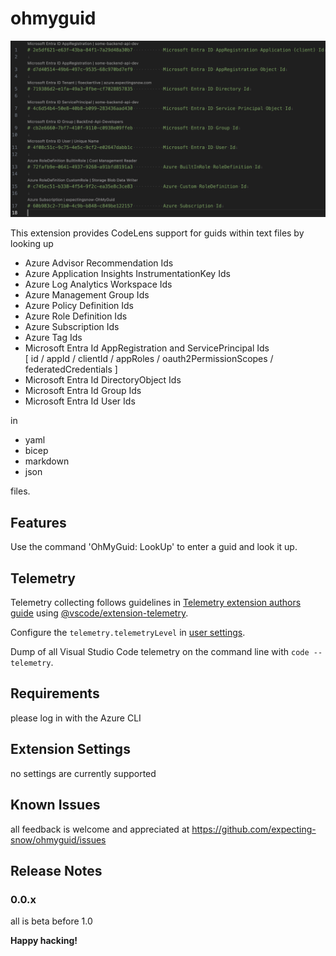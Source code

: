 # ohmyguid

![Sample](images/sample.png)

This extension provides CodeLens support for guids within text files by looking up
- Azure Advisor Recommendation Ids
- Azure Application Insights InstrumentationKey Ids
- Azure Log Analytics Workspace Ids
- Azure Management Group Ids
- Azure Policy Definition Ids
- Azure Role Definition Ids
- Azure Subscription Ids
- Azure Tag Ids
- Microsoft Entra Id AppRegistration and ServicePrincipal Ids<br/>[ id / appId / clientId / appRoles / oauth2PermissionScopes / federatedCredentials ]
- Microsoft Entra Id DirectoryObject Ids
- Microsoft Entra Id Group Ids
- Microsoft Entra Id User Ids

in

- yaml
- bicep
- markdown
- json

files.

## Features

Use the command 'OhMyGuid: LookUp' to enter a guid and look it up.

## Telemetry

Telemetry collecting follows guidelines in [Telemetry extension authors guide](https://code.visualstudio.com/api/extension-guides/telemetry) using [@vscode/extension-telemetry](https://www.npmjs.com/package/@vscode/extension-telemetry).

Configure the `telemetry.telemetryLevel` in [user settings](vscode://settings/telemetry.telemetryLevel).
 

Dump of all Visual Studio Code telemetry on the command line with `code --telemetry`.


## Requirements

please log in with the Azure CLI

## Extension Settings

no settings are currently supported

## Known Issues

all feedback is welcome and appreciated at https://github.com/expecting-snow/ohmyguid/issues

## Release Notes

### 0.0.x

all is beta before 1.0

**Happy hacking!**
